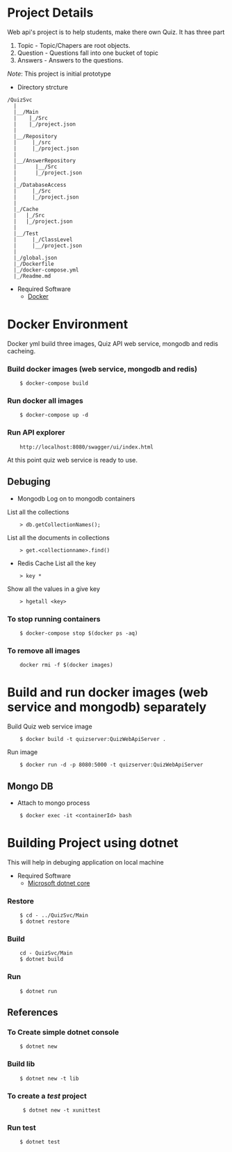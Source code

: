 # Project Details
Web api's project is to help students, make there own Quiz.
It has three part
   1. Topic - Topic/Chapers are root objects.
   2. Question - Questions fall into one bucket of topic
   3. Answers - Answers to the questions. 

*Note*: This project is initial prototype 

*   Directory strcture
```
/QuizSvc
  |
  |__/Main
  |    |_/Src
  |    |_/project.json
  |
  |__/Repository
  |     |_/src
  |     |_/project.json
  |
  |__/AnswerRepository
  |      |__/Src
  |      |_/project.json
  |
  |_/DatabaseAccess
  |     |_/Src
  |     |_/project.json
  |
  |_/Cache
  |   |_/Src
  |   |_/project.json
  |
  |__/Test
  |     |_/ClassLevel
  |     |__/project.json
  |
  |_/global.json
  |_/Dockerfile
  |_/docker-compose.yml
  |_/Readme.md

```
* Required Software 
    - [Docker](https://www.docker.com/)

# Docker Environment
Docker yml build three images, Quiz API web service, mongodb and redis cacheing.

### Build docker images (web service, mongodb and redis)
```
    $ docker-compose build
```

### Run docker all images
```
    $ docker-compose up -d
```

### Run API explorer
```
    http://localhost:8080/swagger/ui/index.html
```

At this point quiz web service is ready to use.


## Debuging
* Mongodb 
Log on to mongodb containers

List all the collections
```
    > db.getCollectionNames();
```

List all the documents in collections
```
    > get.<collectionname>.find()
```


* Redis Cache
List all the key
```
    > key *
```
Show all the values in a give key 
```
    > hgetall <key>
```

### To stop running containers
```
    $ docker-compose stop $(docker ps -aq) 
```

### To remove all images
```
    docker rmi -f $(docker images)
```

# Build and run docker images (web service and mongodb) separately 

Build Quiz web service image
```
    $ docker build -t quizserver:QuizWebApiServer .
```

Run image
```
    $ docker run -d -p 8080:5000 -t quizserver:QuizWebApiServer
```

## Mongo DB
* Attach to mongo process
```
    $ docker exec -it <containerId> bash
```

# Building Project using dotnet 
This will help in debuging application on local machine

* Required Software
    - [Microsoft dotnet core](https://www.microsoft.com/net/core) 

### Restore 

```
    $ cd - ../QuizSvc/Main
    $ dotnet restore
```

### Build 
```
    cd - QuizSvc/Main
    $ dotnet build
```
### Run
```
    $ dotnet run
```
## References 
### To Create simple dotnet console
```
    $ dotnet new 
```
### Build lib
```
    $ dotnet new -t lib
```
### To create a *test* project
```
     $ dotnet new -t xunittest
```
###   Run test
```
    $ dotnet test
```